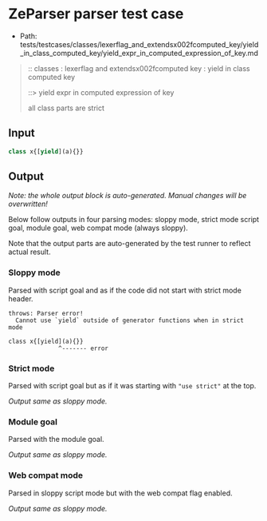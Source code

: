 # ZeParser parser test case

- Path: tests/testcases/classes/lexerflag_and_extendsx002fcomputed_key/yield_in_class_computed_key/yield_expr_in_computed_expression_of_key.md

> :: classes : lexerflag and extendsx002fcomputed key : yield in class computed key
>
> ::> yield expr in computed expression of key
>
> all class parts are strict

## Input

`````js
class x{[yield](a){}}
`````

## Output

_Note: the whole output block is auto-generated. Manual changes will be overwritten!_

Below follow outputs in four parsing modes: sloppy mode, strict mode script goal, module goal, web compat mode (always sloppy).

Note that the output parts are auto-generated by the test runner to reflect actual result.

### Sloppy mode

Parsed with script goal and as if the code did not start with strict mode header.

`````
throws: Parser error!
  Cannot use `yield` outside of generator functions when in strict mode

class x{[yield](a){}}
              ^------- error
`````

### Strict mode

Parsed with script goal but as if it was starting with `"use strict"` at the top.

_Output same as sloppy mode._

### Module goal

Parsed with the module goal.

_Output same as sloppy mode._

### Web compat mode

Parsed in sloppy script mode but with the web compat flag enabled.

_Output same as sloppy mode._
